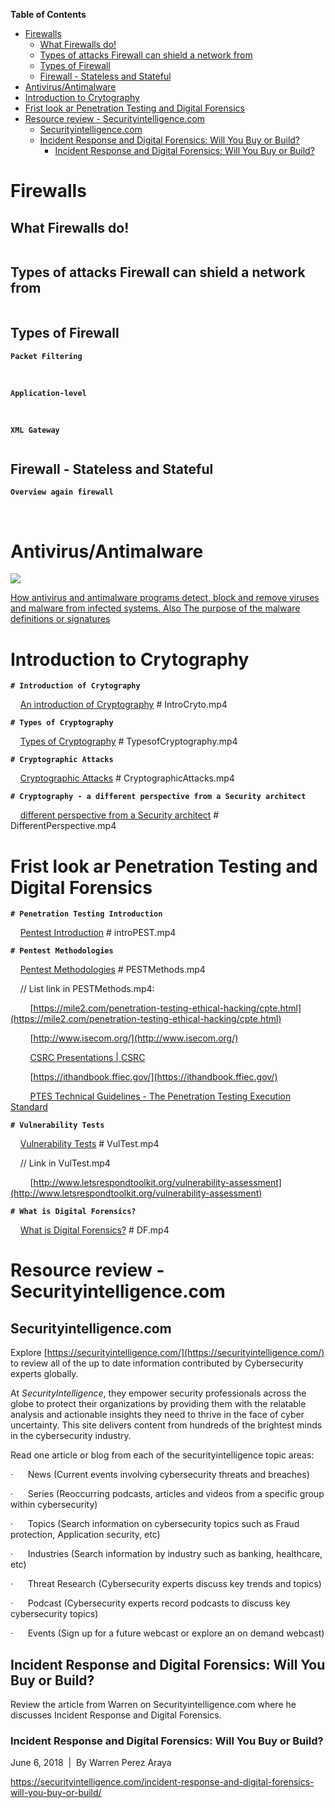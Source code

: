 <!-- START doctoc generated TOC please keep comment here to allow auto update -->
<!-- DON'T EDIT THIS SECTION, INSTEAD RE-RUN doctoc TO UPDATE -->
**Table of Contents**   

- [Firewalls](#firewalls)
  - [What Firewalls do!](#what-firewalls-do)
  - [Types of attacks Firewall can shield a network from](#types-of-attacks-firewall-can-shield-a-network-from)
  - [Types of Firewall](#types-of-firewall)
  - [Firewall - Stateless and Stateful](#firewall---stateless-and-stateful)
- [Antivirus/Antimalware](#antivirusantimalware)
- [Introduction to Crytography](#introduction-to-crytography)
- [Frist look ar Penetration Testing and Digital Forensics](#frist-look-ar-penetration-testing-and-digital-forensics)
- [Resource review - Securityintelligence.com](#resource-review---securityintelligencecom)
  - [Securityintelligence.com](#securityintelligencecom)
  - [Incident Response and Digital Forensics: Will You Buy or Build?](#incident-response-and-digital-forensics-will-you-buy-or-build)
    - [Incident Response and Digital Forensics: Will You Buy or Build?](#incident-response-and-digital-forensics-will-you-buy-or-build-1)

<!-- END doctoc generated TOC please keep comment here to allow auto update -->

# Firewalls

## What Firewalls do!

<img src="../images/2022-08-06-14-13-21-image.png" title="" alt="" data-align="center">

## Types of attacks Firewall can shield a network from

<img src="../images/2022-08-06-14-34-53-image.png" title="" alt="" data-align="center">

## Types of Firewall

**`Packet Filtering`**

<img src="../images/2022-08-06-14-35-48-image.png" title="" alt="" data-align="center">

<img src="../images/2022-08-06-14-36-05-image.png" title="" alt="" data-align="center">

**`Application-level`**

<img src="../images/2022-08-06-14-37-30-image.png" title="" alt="" data-align="center">

<img src="../images/2022-08-06-14-38-00-image.png" title="" alt="" data-align="center">

**`XML Gateway`**

<img src="../images/2022-08-06-14-39-01-image.png" title="" alt="" data-align="center">

## Firewall - Stateless and Stateful

**`Overview again firewall`**

<img src="../images/2022-08-06-14-41-06-image.png" title="" alt="" data-align="center">

<img src="../images/2022-08-06-14-41-34-image.png" title="" alt="" data-align="center">

<img src="../images/2022-08-06-14-41-52-image.png" title="" alt="" data-align="center">

<img src="../images/2022-08-06-14-42-09-image.png" title="" alt="" data-align="center">

# Antivirus/Antimalware

![](../images/2022-08-06-14-44-16-image.png)

[How antivirus and antimalware programs detect, block and remove viruses and malware from infected systems. Also The purpose of the malware definitions or signatures](./Videos/Anti)

# Introduction to Crytography

**`# Introduction of Crytography`**

    [An introduction of Cryptography](./Videos/Cryto) # IntroCryto.mp4

**`# Types of Cryptography`**

    [Types of Cryptography](./Videos/Cryto) # TypesofCryptography.mp4

**`# Cryptographic Attacks`**

    [Cryptographic Attacks](./Videos/Cryto) # CryptographicAttacks.mp4

**`# Cryptography - a different perspective from a Security architect`**

    [different perspective from a Security architect](./Videos/Cryto) # DifferentPerspective.mp4

# Frist look ar Penetration Testing and Digital Forensics

**`# Penetration Testing Introduction`**

    [Pentest Introduction](./Videos/intro-PEST-DF) # introPEST.mp4

**`# Pentest Methodologies`**

    [Pentest Methodologies](./Videos/intro-PEST-DF) # PESTMethods.mp4

    // List link in PESTMethods.mp4:

        [https://mile2.com/penetration-testing-ethical-hacking/cpte.html](https://mile2.com/penetration-testing-ethical-hacking/cpte.html)

        [http://www.isecom.org/](http://www.isecom.org/)

        [CSRC Presentations | CSRC](https://csrc.nist.gov/Presentations/2013/Security-Testing,-Validation-Measurement)

        [https://ithandbook.ffiec.gov/](https://ithandbook.ffiec.gov/)

        [PTES Technical Guidelines - The Penetration Testing Execution Standard](http://www.pentest-standard.org/index.php/PTES_Technical_Guidelines)

**`# Vulnerability Tests`**

    [Vulnerability Tests](./Videos/intro-PEST-DF) # VulTest.mp4

    // Link in VulTest.mp4

        [http://www.letsrespondtoolkit.org/vulnerability-assessment](http://www.letsrespondtoolkit.org/vulnerability-assessment)

**`# What is Digital Forensics?`**

    [What is Digital Forensics?](./Videos/intro-PEST-DF) # DF.mp4

# Resource review - Securityintelligence.com

## Securityintelligence.com

Explore [https://securityintelligence.com/](https://securityintelligence.com/) to review all of the up to date information contributed by Cybersecurity experts globally. 

At *SecurityIntelligence*, they empower security professionals across the globe to protect their organizations by providing them with the relatable analysis and actionable insights they need to thrive in the face of cyber uncertainty. This site delivers content from hundreds of the brightest minds in the cybersecurity industry.

Read one article or blog from each of the securityintelligence topic areas:

·      News (Current events involving cybersecurity threats and breaches)

·      Series (Reoccurring podcasts, articles and videos from a specific group within cybersecurity)

·      Topics (Search information on cybersecurity topics such as Fraud protection, Application security, etc)

·      Industries (Search information by industry such as banking, healthcare, etc)

·      Threat Research (Cybersecurity experts discuss key trends and topics)

·      Podcast (Cybersecurity experts record podcasts to discuss key cybersecurity topics)

·      Events (Sign up for a future webcast or explore an on demand webcast)

## Incident Response and Digital Forensics: Will You Buy or Build?

Review the article from Warren on Securityintelligence.com where he discusses Incident Response and Digital Forensics.

### Incident Response and Digital Forensics: Will You Buy or Build?

June 6, 2018  |  By Warren Perez Araya

https://securityintelligence.com/incident-response-and-digital-forensics-will-you-buy-or-build/
